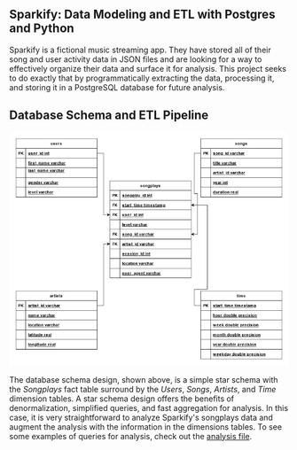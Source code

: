 ## Sparkify: Data Modeling and ETL with Postgres and Python

Sparkify is a fictional music streaming app. They have stored all of their song and user activity data in JSON files and are looking for a way to effectively organize their data and surface it for analysis. This project seeks to do exactly that by programmatically extracting the data, processing it, and storing it in a PostgreSQL database for future analysis.

## Database Schema and ETL Pipeline

![Database Schema](Sparkify_Diagram.png)

The database schema design, shown above, is a simple star schema with the *Songplays* fact table surround by the *Users*, *Songs*, *Artists*, and *Time* dimension tables. A star schema design offers the benefits of denormalization, simplified queries, and fast aggregation for analysis. In this case, it is very straightforward to analyze Sparkify's songplays data and augment the analysis with the information in the dimensions tables. To see some examples of queries for analysis, check out the [analysis file](https://github.com/cjakuc/ETL-Sparkify/blob/master/analysis.ipynb).